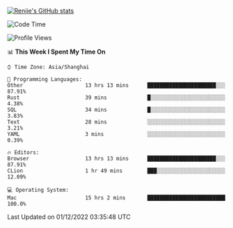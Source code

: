 [![Renjie's GitHub stats](https://github-readme-stats.vercel.app/api?username=liurenjie1024&show_icons=true&theme=chartreuse-dark)](https://github.com/anuraghazra/github-readme-stats)

<!--START_SECTION:waka-->
![Code Time](http://img.shields.io/badge/Code%20Time-387%20hrs%2016%20mins-blue)

![Profile Views](http://img.shields.io/badge/Profile%20Views-23-blue)

📊 **This Week I Spent My Time On** 

```text
⌚︎ Time Zone: Asia/Shanghai

💬 Programming Languages: 
Other                    13 hrs 13 mins      ██████████████████████░░░   87.91% 
Rust                     39 mins             █░░░░░░░░░░░░░░░░░░░░░░░░   4.38% 
SQL                      34 mins             █░░░░░░░░░░░░░░░░░░░░░░░░   3.83% 
Text                     28 mins             ░░░░░░░░░░░░░░░░░░░░░░░░░   3.21% 
YAML                     3 mins              ░░░░░░░░░░░░░░░░░░░░░░░░░   0.39%

🔥 Editors: 
Browser                  13 hrs 13 mins      ██████████████████████░░░   87.91% 
CLion                    1 hr 49 mins        ███░░░░░░░░░░░░░░░░░░░░░░   12.09%

💻 Operating System: 
Mac                      15 hrs 2 mins       █████████████████████████   100.0%

```


 Last Updated on 01/12/2022 03:35:48 UTC
<!--END_SECTION:waka-->

